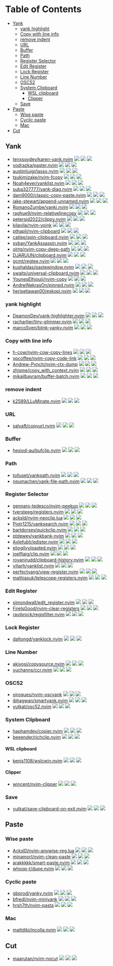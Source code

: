 # Table of Contents

<!-- toc -->

- [Yank](#yank)
  * [yank highlight](#yank-highlight)
  * [Copy with line info](#copy-with-line-info)
  * [remove indent](#remove-indent)
  * [URL](#url)
  * [Buffer](#buffer)
  * [Path](#path)
  * [Register Selector](#register-selector)
  * [Edit Register](#edit-register)
  * [Lock Register](#lock-register)
  * [Line Number](#line-number)
  * [OSC52](#osc52)
  * [System Clipboard](#system-clipboard)
    + [WSL clipboard](#wsl-clipboard)
    + [Clipper](#clipper)
  * [Save](#save)
- [Paste](#paste)
  * [Wise paste](#wise-paste)
  * [Cyclic paste](#cyclic-paste)
  * [Mac](#mac)
- [Cut](#cut)

<!-- tocstop -->

## Yank

- [tenxsoydev/karen-yank.nvim](https://github.com/tenxsoydev/karen-yank.nvim) ![](https://img.shields.io/github/stars/tenxsoydev/karen-yank.nvim) ![](https://img.shields.io/github/last-commit/tenxsoydev/karen-yank.nvim) ![](https://img.shields.io/github/commit-activity/y/tenxsoydev/karen-yank.nvim)
- [vodrazka/paster.nvim](https://github.com/vodrazka/paster.nvim) ![](https://img.shields.io/github/stars/vodrazka/paster.nvim) ![](https://img.shields.io/github/last-commit/vodrazka/paster.nvim) ![](https://img.shields.io/github/commit-activity/y/vodrazka/paster.nvim)
- [austinliuigi/lasso.nvim](https://github.com/austinliuigi/lasso.nvim) ![](https://img.shields.io/github/stars/austinliuigi/lasso.nvim) ![](https://img.shields.io/github/last-commit/austinliuigi/lasso.nvim) ![](https://img.shields.io/github/commit-activity/y/austinliuigi/lasso.nvim)
- [tsukimizake/nvim-fcopy](https://github.com/tsukimizake/nvim-fcopy) ![](https://img.shields.io/github/stars/tsukimizake/nvim-fcopy) ![](https://img.shields.io/github/last-commit/tsukimizake/nvim-fcopy) ![](https://img.shields.io/github/commit-activity/y/tsukimizake/nvim-fcopy)
- [Noah4ever/yanklist.nvim](https://github.com/Noah4ever/yanklist.nvim) ![](https://img.shields.io/github/stars/Noah4ever/yanklist.nvim) ![](https://img.shields.io/github/last-commit/Noah4ever/yanklist.nvim) ![](https://img.shields.io/github/commit-activity/y/Noah4ever/yanklist.nvim)
- [suba327777/yank-diag.nvim](https://github.com/suba327777/yank-diag.nvim) ![](https://img.shields.io/github/stars/suba327777/yank-diag.nvim) ![](https://img.shields.io/github/last-commit/suba327777/yank-diag.nvim) ![](https://img.shields.io/github/commit-activity/y/suba327777/yank-diag.nvim)
- [dam9000/classic-copy-paste.nvim](https://github.com/dam9000/classic-copy-paste.nvim) ![](https://img.shields.io/github/stars/dam9000/classic-copy-paste.nvim) ![](https://img.shields.io/github/last-commit/dam9000/classic-copy-paste.nvim) ![](https://img.shields.io/github/commit-activity/y/dam9000/classic-copy-paste.nvim)
- [jake-stewart/append-unnamed.nvim](https://github.com/jake-stewart/append-unnamed.nvim) ![](https://img.shields.io/github/stars/jake-stewart/append-unnamed.nvim) ![](https://img.shields.io/github/last-commit/jake-stewart/append-unnamed.nvim) ![](https://img.shields.io/github/commit-activity/y/jake-stewart/append-unnamed.nvim)
- [RomanoZumbe/yanki.nvim](https://github.com/RomanoZumbe/yanki.nvim) ![](https://img.shields.io/github/stars/RomanoZumbe/yanki.nvim) ![](https://img.shields.io/github/last-commit/RomanoZumbe/yanki.nvim) ![](https://img.shields.io/github/commit-activity/y/RomanoZumbe/yanki.nvim)
- [raghue9/nvim-relativelinecopy](https://github.com/raghue9/nvim-relativelinecopy) ![](https://img.shields.io/github/stars/raghue9/nvim-relativelinecopy) ![](https://img.shields.io/github/last-commit/raghue9/nvim-relativelinecopy) ![](https://img.shields.io/github/commit-activity/y/raghue9/nvim-relativelinecopy)
- [petersid2022/clippy.nvim](https://github.com/petersid2022/clippy.nvim) ![](https://img.shields.io/github/stars/petersid2022/clippy.nvim) ![](https://img.shields.io/github/last-commit/petersid2022/clippy.nvim) ![](https://img.shields.io/github/commit-activity/y/petersid2022/clippy.nvim)
- [kilavila/nvim-yoink](https://github.com/kilavila/nvim-yoink) ![](https://img.shields.io/github/stars/kilavila/nvim-yoink) ![](https://img.shields.io/github/last-commit/kilavila/nvim-yoink) ![](https://img.shields.io/github/commit-activity/y/kilavila/nvim-yoink)
- [pthapli/nvim-clipboard](https://github.com/pthapli/nvim-clipboard) ![](https://img.shields.io/github/stars/pthapli/nvim-clipboard) ![](https://img.shields.io/github/last-commit/pthapli/nvim-clipboard) ![](https://img.shields.io/github/commit-activity/y/pthapli/nvim-clipboard)
- [catlee/spin-clipboard.nvim](https://github.com/catlee/spin-clipboard.nvim) ![](https://img.shields.io/github/stars/catlee/spin-clipboard.nvim) ![](https://img.shields.io/github/last-commit/catlee/spin-clipboard.nvim) ![](https://img.shields.io/github/commit-activity/y/catlee/spin-clipboard.nvim)
- [svban/YankAssassin.nvim](https://github.com/svban/YankAssassin.nvim) ![](https://img.shields.io/github/stars/svban/YankAssassin.nvim) ![](https://img.shields.io/github/last-commit/svban/YankAssassin.nvim) ![](https://img.shields.io/github/commit-activity/y/svban/YankAssassin.nvim)
- [olrtg/nvim-copy-deep-path](https://github.com/olrtg/nvim-copy-deep-path) ![](https://img.shields.io/github/stars/olrtg/nvim-copy-deep-path) ![](https://img.shields.io/github/last-commit/olrtg/nvim-copy-deep-path) ![](https://img.shields.io/github/commit-activity/y/olrtg/nvim-copy-deep-path)
- [DJARUUN/clipboard.nvim](https://github.com/DJARUUN/clipboard.nvim) ![](https://img.shields.io/github/stars/DJARUUN/clipboard.nvim) ![](https://img.shields.io/github/last-commit/DJARUUN/clipboard.nvim) ![](https://img.shields.io/github/commit-activity/y/DJARUUN/clipboard.nvim)
- [gcmt/regtee.nvim](https://github.com/gcmt/regtee.nvim) ![](https://img.shields.io/github/stars/gcmt/regtee.nvim) ![](https://img.shields.io/github/last-commit/gcmt/regtee.nvim) ![](https://img.shields.io/github/commit-activity/y/gcmt/regtee.nvim)
- [kushaldas/pastewindow.nvim](https://github.com/kushaldas/pastewindow.nvim) ![](https://img.shields.io/github/stars/kushaldas/pastewindow.nvim) ![](https://img.shields.io/github/last-commit/kushaldas/pastewindow.nvim) ![](https://img.shields.io/github/commit-activity/y/kushaldas/pastewindow.nvim)
- [swaits/universal-clipboard.nvim](https://github.com/swaits/universal-clipboard.nvim) ![](https://img.shields.io/github/stars/swaits/universal-clipboard.nvim) ![](https://img.shields.io/github/last-commit/swaits/universal-clipboard.nvim) ![](https://img.shields.io/github/commit-activity/y/swaits/universal-clipboard.nvim)
- [YounesElhjouji/nvim-copy](https://github.com/YounesElhjouji/nvim-copy) ![](https://img.shields.io/github/stars/YounesElhjouji/nvim-copy) ![](https://img.shields.io/github/last-commit/YounesElhjouji/nvim-copy) ![](https://img.shields.io/github/commit-activity/y/YounesElhjouji/nvim-copy)
- [AndreiNekrasOn/pinned.nvim](https://github.com/AndreiNekrasOn/pinned.nvim) ![](https://img.shields.io/github/stars/AndreiNekrasOn/pinned.nvim) ![](https://img.shields.io/github/last-commit/AndreiNekrasOn/pinned.nvim) ![](https://img.shields.io/github/commit-activity/y/AndreiNekrasOn/pinned.nvim)
- [herisetiawan00/eskopi.nvim](https://github.com/herisetiawan00/eskopi.nvim) ![](https://img.shields.io/github/stars/herisetiawan00/eskopi.nvim) ![](https://img.shields.io/github/last-commit/herisetiawan00/eskopi.nvim) ![](https://img.shields.io/github/commit-activity/y/herisetiawan00/eskopi.nvim)

### yank highlight

- [DeamonDev/yank-highlighter.nvim](https://github.com/DeamonDev/yank-highlighter.nvim) ![](https://img.shields.io/github/stars/DeamonDev/yank-highlighter.nvim) ![](https://img.shields.io/github/last-commit/DeamonDev/yank-highlighter.nvim) ![](https://img.shields.io/github/commit-activity/y/DeamonDev/yank-highlighter.nvim)
- [rachartier/tiny-glimmer.nvim](https://github.com/rachartier/tiny-glimmer.nvim) ![](https://img.shields.io/github/stars/rachartier/tiny-glimmer.nvim) ![](https://img.shields.io/github/last-commit/rachartier/tiny-glimmer.nvim) ![](https://img.shields.io/github/commit-activity/y/rachartier/tiny-glimmer.nvim)
- [marcoSven/blink-yanky.nvim](https://github.com/marcoSven/blink-yanky.nvim) ![](https://img.shields.io/github/stars/marcoSven/blink-yanky.nvim) ![](https://img.shields.io/github/last-commit/marcoSven/blink-yanky.nvim) ![](https://img.shields.io/github/commit-activity/y/marcoSven/blink-yanky.nvim)

### Copy with line info

- [h-cow/nvim-cow-copy-lines](https://github.com/h-cow/nvim-cow-copy-lines) ![](https://img.shields.io/github/stars/h-cow/nvim-cow-copy-lines) ![](https://img.shields.io/github/last-commit/h-cow/nvim-cow-copy-lines) ![](https://img.shields.io/github/commit-activity/y/h-cow/nvim-cow-copy-lines)
- [xpcoffee/nvim-copy-code-link](https://github.com/xpcoffee/nvim-copy-code-link) ![](https://img.shields.io/github/stars/xpcoffee/nvim-copy-code-link) ![](https://img.shields.io/github/last-commit/xpcoffee/nvim-copy-code-link) ![](https://img.shields.io/github/commit-activity/y/xpcoffee/nvim-copy-code-link)
- [Andrew-Pynch/nvim-ctx-dump](https://github.com/Andrew-Pynch/nvim-ctx-dump) ![](https://img.shields.io/github/stars/Andrew-Pynch/nvim-ctx-dump) ![](https://img.shields.io/github/last-commit/Andrew-Pynch/nvim-ctx-dump) ![](https://img.shields.io/github/commit-activity/y/Andrew-Pynch/nvim-ctx-dump)
- [zhisme/copy_with_context.nvim](https://github.com/zhisme/copy_with_context.nvim) ![](https://img.shields.io/github/stars/zhisme/copy_with_context.nvim) ![](https://img.shields.io/github/last-commit/zhisme/copy_with_context.nvim) ![](https://img.shields.io/github/commit-activity/y/zhisme/copy_with_context.nvim)
- [mikailbayram/buffer-batch.nvim](https://github.com/mikailbayram/buffer-batch.nvim) ![](https://img.shields.io/github/stars/mikailbayram/buffer-batch.nvim) ![](https://img.shields.io/github/last-commit/mikailbayram/buffer-batch.nvim) ![](https://img.shields.io/github/commit-activity/y/mikailbayram/buffer-batch.nvim)

### remove indent

- [k2589/LLuMinate.nvim](https://github.com/k2589/LLuMinate.nvim) ![](https://img.shields.io/github/stars/k2589/LLuMinate.nvim) ![](https://img.shields.io/github/last-commit/k2589/LLuMinate.nvim) ![](https://img.shields.io/github/commit-activity/y/k2589/LLuMinate.nvim)

### URL

- [salvaft/copyurl.nvim](https://github.com/salvaft/copyurl.nvim) ![](https://img.shields.io/github/stars/salvaft/copyurl.nvim) ![](https://img.shields.io/github/last-commit/salvaft/copyurl.nvim) ![](https://img.shields.io/github/commit-activity/y/salvaft/copyurl.nvim)

### Buffer

- [hesiod-au/bufclip.nvim](https://github.com/hesiod-au/bufclip.nvim) ![](https://img.shields.io/github/stars/hesiod-au/bufclip.nvim) ![](https://img.shields.io/github/last-commit/hesiod-au/bufclip.nvim) ![](https://img.shields.io/github/commit-activity/y/hesiod-au/bufclip.nvim)

### Path

- [tolluset/yankpath.nvim](https://github.com/tolluset/yankpath.nvim) ![](https://img.shields.io/github/stars/tolluset/yankpath.nvim) ![](https://img.shields.io/github/last-commit/tolluset/yankpath.nvim) ![](https://img.shields.io/github/commit-activity/y/tolluset/yankpath.nvim)
- [neumachen/yank-file-path.nvim](https://github.com/neumachen/yank-file-path.nvim) ![](https://img.shields.io/github/stars/neumachen/yank-file-path.nvim) ![](https://img.shields.io/github/last-commit/neumachen/yank-file-path.nvim) ![](https://img.shields.io/github/commit-activity/y/neumachen/yank-file-path.nvim)

### Register Selector

- [gennaro-tedesco/nvim-peekup](https://github.com/gennaro-tedesco/nvim-peekup) ![](https://img.shields.io/github/stars/gennaro-tedesco/nvim-peekup) ![](https://img.shields.io/github/last-commit/gennaro-tedesco/nvim-peekup) ![](https://img.shields.io/github/commit-activity/y/gennaro-tedesco/nvim-peekup)
- [tversteeg/registers.nvim](https://github.com/tversteeg/registers.nvim) ![](https://img.shields.io/github/stars/tversteeg/registers.nvim) ![](https://img.shields.io/github/last-commit/tversteeg/registers.nvim) ![](https://img.shields.io/github/commit-activity/y/tversteeg/registers.nvim)
- [acksld/nvim-neoclip.lua](https://github.com/AckslD/nvim-neoclip.lua) ![](https://img.shields.io/github/stars/acksld/nvim-neoclip.lua) ![](https://img.shields.io/github/last-commit/acksld/nvim-neoclip.lua) ![](https://img.shields.io/github/commit-activity/y/acksld/nvim-neoclip.lua)
- [Piotr1215/yanksearch.nvim](https://github.com/Piotr1215/yanksearch.nvim) ![](https://img.shields.io/github/stars/Piotr1215/yanksearch.nvim) ![](https://img.shields.io/github/last-commit/Piotr1215/yanksearch.nvim) ![](https://img.shields.io/github/commit-activity/y/Piotr1215/yanksearch.nvim)
- [bartdorsey/quickclip.nvim](https://github.com/bartdorsey/quickclip.nvim) ![](https://img.shields.io/github/stars/bartdorsey/quickclip.nvim) ![](https://img.shields.io/github/last-commit/bartdorsey/quickclip.nvim) ![](https://img.shields.io/github/commit-activity/y/bartdorsey/quickclip.nvim)
- [ptdewey/yankbank-nvim](https://github.com/ptdewey/yankbank-nvim) ![](https://img.shields.io/github/stars/ptdewey/yankbank-nvim) ![](https://img.shields.io/github/last-commit/ptdewey/yankbank-nvim) ![](https://img.shields.io/github/commit-activity/y/ptdewey/yankbank-nvim)
- [Axlefublr/edister.nvim](https://github.com/Axlefublr/edister.nvim) ![](https://img.shields.io/github/stars/Axlefublr/edister.nvim) ![](https://img.shields.io/github/last-commit/Axlefublr/edister.nvim) ![](https://img.shields.io/github/commit-activity/y/Axlefublr/edister.nvim)
- [eliogilvy/pasted.nvim](https://github.com/eliogilvy/pasted.nvim) ![](https://img.shields.io/github/stars/eliogilvy/pasted.nvim) ![](https://img.shields.io/github/last-commit/eliogilvy/pasted.nvim) ![](https://img.shields.io/github/commit-activity/y/eliogilvy/pasted.nvim)
- [joelflaig/clip.nvim](https://github.com/joelflaig/clip.nvim) ![](https://img.shields.io/github/stars/joelflaig/clip.nvim) ![](https://img.shields.io/github/last-commit/joelflaig/clip.nvim) ![](https://img.shields.io/github/commit-activity/y/joelflaig/clip.nvim)
- [royanirudd/clipboard-history.nvim](https://github.com/royanirudd/clipboard-history.nvim) ![](https://img.shields.io/github/stars/royanirudd/clipboard-history.nvim) ![](https://img.shields.io/github/last-commit/royanirudd/clipboard-history.nvim) ![](https://img.shields.io/github/commit-activity/y/royanirudd/clipboard-history.nvim)
- [viljarh/yanklist.nvim](https://github.com/viljarh/yanklist.nvim) ![](https://img.shields.io/github/stars/viljarh/yanklist.nvim) ![](https://img.shields.io/github/last-commit/viljarh/yanklist.nvim) ![](https://img.shields.io/github/commit-activity/y/viljarh/yanklist.nvim)
- [perfectyang/view-register.nvim](https://github.com/perfectyang/view-register.nvim) ![](https://img.shields.io/github/stars/perfectyang/view-register.nvim) ![](https://img.shields.io/github/last-commit/perfectyang/view-register.nvim) ![](https://img.shields.io/github/commit-activity/y/perfectyang/view-register.nvim)
- [mathiasuk/telescope-registers.nvim](https://github.com/mathiasuk/telescope-registers.nvim) ![](https://img.shields.io/github/stars/mathiasuk/telescope-registers.nvim) ![](https://img.shields.io/github/last-commit/mathiasuk/telescope-registers.nvim) ![](https://img.shields.io/github/commit-activity/y/mathiasuk/telescope-registers.nvim)

### Edit Register

- [simondwall/edit_register.nvim](https://github.com/simondwall/edit_register.nvim) ![](https://img.shields.io/github/stars/simondwall/edit_register.nvim) ![](https://img.shields.io/github/last-commit/simondwall/edit_register.nvim) ![](https://img.shields.io/github/commit-activity/y/simondwall/edit_register.nvim)
- [FireIsGood/nvim-clear-registers](https://github.com/FireIsGood/nvim-clear-registers) ![](https://img.shields.io/github/stars/FireIsGood/nvim-clear-registers) ![](https://img.shields.io/github/last-commit/FireIsGood/nvim-clear-registers) ![](https://img.shields.io/github/commit-activity/y/FireIsGood/nvim-clear-registers)
- [ravibrock/regisfilter.nvim](https://github.com/ravibrock/regisfilter.nvim) ![](https://img.shields.io/github/stars/ravibrock/regisfilter.nvim) ![](https://img.shields.io/github/last-commit/ravibrock/regisfilter.nvim) ![](https://img.shields.io/github/commit-activity/y/ravibrock/regisfilter.nvim)

### Lock Register

- [daltongd/yanklock.nvim](https://github.com/daltongd/yanklock.nvim) ![](https://img.shields.io/github/stars/daltongd/yanklock.nvim) ![](https://img.shields.io/github/last-commit/daltongd/yanklock.nvim) ![](https://img.shields.io/github/commit-activity/y/daltongd/yanklock.nvim)

### Line Number

- [akiyosi/copysource.nvim](https://github.com/akiyosi/copysource.nvim) ![](https://img.shields.io/github/stars/akiyosi/copysource.nvim) ![](https://img.shields.io/github/last-commit/akiyosi/copysource.nvim) ![](https://img.shields.io/github/commit-activity/y/akiyosi/copysource.nvim)
- [yuchanns/ccr.nvim](https://github.com/yuchanns/ccr.nvim) ![](https://img.shields.io/github/stars/yuchanns/ccr.nvim) ![](https://img.shields.io/github/last-commit/yuchanns/ccr.nvim) ![](https://img.shields.io/github/commit-activity/y/yuchanns/ccr.nvim)

### OSC52

- [ojroques/nvim-oscyank](https://github.com/ojroques/nvim-oscyank) ![](https://img.shields.io/github/stars/ojroques/nvim-oscyank) ![](https://img.shields.io/github/last-commit/ojroques/nvim-oscyank) ![](https://img.shields.io/github/commit-activity/y/ojroques/nvim-oscyank)
- [ibhagwan/smartyank.nvim](https://github.com/ibhagwan/smartyank.nvim) ![](https://img.shields.io/github/stars/ibhagwan/smartyank.nvim) ![](https://img.shields.io/github/last-commit/ibhagwan/smartyank.nvim) ![](https://img.shields.io/github/commit-activity/y/ibhagwan/smartyank.nvim)
- [yutkat/osc52.nvim](https://github.com/yutkat/osc52.nvim) ![](https://img.shields.io/github/stars/yutkat/osc52.nvim) ![](https://img.shields.io/github/last-commit/yutkat/osc52.nvim) ![](https://img.shields.io/github/commit-activity/y/yutkat/osc52.nvim)

### System Clipboard

- [haphamdev/copier.nvim](https://github.com/haphamdev/copier.nvim) ![](https://img.shields.io/github/stars/haphamdev/copier.nvim) ![](https://img.shields.io/github/last-commit/haphamdev/copier.nvim) ![](https://img.shields.io/github/commit-activity/y/haphamdev/copier.nvim)
- [beeender/richclip.nvim](https://github.com/beeender/richclip.nvim) ![](https://img.shields.io/github/stars/beeender/richclip.nvim) ![](https://img.shields.io/github/last-commit/beeender/richclip.nvim) ![](https://img.shields.io/github/commit-activity/y/beeender/richclip.nvim)

#### WSL clipboard

- [kenis1108/wslcwin.nvim](https://github.com/kenis1108/wslcwin.nvim) ![](https://img.shields.io/github/stars/kenis1108/wslcwin.nvim) ![](https://img.shields.io/github/last-commit/kenis1108/wslcwin.nvim) ![](https://img.shields.io/github/commit-activity/y/kenis1108/wslcwin.nvim)

#### Clipper

- [wincent/nvim-clipper](https://github.com/wincent/nvim-clipper) ![](https://img.shields.io/github/stars/wincent/nvim-clipper) ![](https://img.shields.io/github/last-commit/wincent/nvim-clipper) ![](https://img.shields.io/github/commit-activity/y/wincent/nvim-clipper)

### Save

- [yutkat/save-clipboard-on-exit.nvim](https://github.com/yutkat/save-clipboard-on-exit.nvim) ![](https://img.shields.io/github/stars/yutkat/save-clipboard-on-exit.nvim) ![](https://img.shields.io/github/last-commit/yutkat/save-clipboard-on-exit.nvim) ![](https://img.shields.io/github/commit-activity/y/yutkat/save-clipboard-on-exit.nvim)

## Paste

### Wise paste

- [AckslD/nvim-anywise-reg.lua](https://github.com/AckslD/nvim-anywise-reg.lua) ![](https://img.shields.io/github/stars/AckslD/nvim-anywise-reg.lua) ![](https://img.shields.io/github/last-commit/AckslD/nvim-anywise-reg.lua) ![](https://img.shields.io/github/commit-activity/y/AckslD/nvim-anywise-reg.lua)
- [minamorl/nvim-clean-paste](https://github.com/minamorl/nvim-clean-paste) ![](https://img.shields.io/github/stars/minamorl/nvim-clean-paste) ![](https://img.shields.io/github/last-commit/minamorl/nvim-clean-paste) ![](https://img.shields.io/github/commit-activity/y/minamorl/nvim-clean-paste)
- [arakkkkk/smart-paste.nvim](https://github.com/arakkkkk/smart-paste.nvim) ![](https://img.shields.io/github/stars/arakkkkk/smart-paste.nvim) ![](https://img.shields.io/github/last-commit/arakkkkk/smart-paste.nvim) ![](https://img.shields.io/github/commit-activity/y/arakkkkk/smart-paste.nvim)
- [whoop-t/dupe.nvim](https://github.com/whoop-t/dupe.nvim) ![](https://img.shields.io/github/stars/whoop-t/dupe.nvim) ![](https://img.shields.io/github/last-commit/whoop-t/dupe.nvim) ![](https://img.shields.io/github/commit-activity/y/whoop-t/dupe.nvim)

### Cyclic paste

- [gbprod/yanky.nvim](https://github.com/gbprod/yanky.nvim) ![](https://img.shields.io/github/stars/gbprod/yanky.nvim) ![](https://img.shields.io/github/last-commit/gbprod/yanky.nvim) ![](https://img.shields.io/github/commit-activity/y/gbprod/yanky.nvim)
- [bfredl/nvim-miniyank](https://github.com/bfredl/nvim-miniyank) ![](https://img.shields.io/github/stars/bfredl/nvim-miniyank) ![](https://img.shields.io/github/last-commit/bfredl/nvim-miniyank) ![](https://img.shields.io/github/commit-activity/y/bfredl/nvim-miniyank)
- [hrsh7th/nvim-pasta](https://github.com/hrsh7th/nvim-pasta) ![](https://img.shields.io/github/stars/hrsh7th/nvim-pasta) ![](https://img.shields.io/github/last-commit/hrsh7th/nvim-pasta) ![](https://img.shields.io/github/commit-activity/y/hrsh7th/nvim-pasta)

### Mac

- [mattdibi/incolla.nvim](https://github.com/mattdibi/incolla.nvim) ![](https://img.shields.io/github/stars/mattdibi/incolla.nvim) ![](https://img.shields.io/github/last-commit/mattdibi/incolla.nvim) ![](https://img.shields.io/github/commit-activity/y/mattdibi/incolla.nvim)

## Cut

- [maarutan/nvim-nocut](https://github.com/maarutan/nvim-nocut) ![](https://img.shields.io/github/stars/maarutan/nvim-nocut) ![](https://img.shields.io/github/last-commit/maarutan/nvim-nocut) ![](https://img.shields.io/github/commit-activity/y/maarutan/nvim-nocut)
